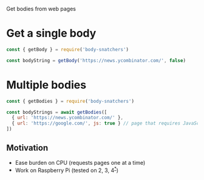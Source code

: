 Get bodies from web pages
# Get a single body
```javascript
const { getBody } = require('body-snatchers')

const bodyString = getBody('https://news.ycombinator.com/', false)
```
# Multiple bodies
```javascript
const { getBodies } = require('body-snatchers')

const bodyStrings = await getBodies([
  { url: 'https://news.ycombinator.com/' },
  { url: 'https://google.com/', js: true } // page that requires JavaScript
])
```

## Motivation
* Ease burden on CPU (requests pages one at a time)
* Work on Raspberry Pi (tested on 2, 3, 4<sup>[*](./raspberry-pi-4-instructions.md)</sup>)

